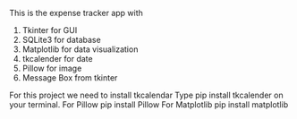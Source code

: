 This is the expense tracker app with 
1. Tkinter for GUI
2. SQLite3 for database
3. Matplotlib for data visualization
4. tkcalender for date
5. Pillow for image
6. Message Box from tkinter


For this project we need to install tkcalendar
Type pip install tkcalender on your terminal.
For Pillow pip install Pillow
For Matplotlib pip install matplotlib


